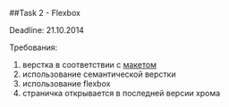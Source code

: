 ##Task 2 - Flexbox

Deadline: 21.10.2014

Требования:

1. верстка в соответствии с [макетом](http://rolling-scopes.github.io/front-end-course/tasks/task3.png)
2. использование семантической верстки
3. использование flexbox
4. страничка открывается в последней версии хрома